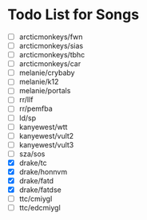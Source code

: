 # Todo List for Songs

- [ ] arcticmonkeys/fwn
- [ ] arcticmonkeys/sias
- [ ] arcticmonkeys/tbhc
- [ ] arcticmonkeys/car
- [ ] melanie/crybaby
- [ ] melanie/k12
- [ ] melanie/portals
- [ ] rr/llf
- [ ] rr/pemfba
- [ ] ld/sp
- [ ] kanyewest/wtt
- [ ] kanyewest/vult2
- [ ] kanyewest/vult3
- [ ] sza/sos
- [x] drake/tc
- [x] drake/honnvm
- [x] drake/fatd
- [x] drake/fatdse
- [ ] ttc/cmiygl
- [ ] ttc/edcmiygl